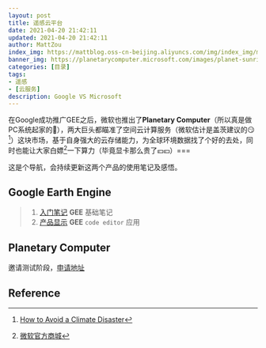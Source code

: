 ```yaml
---
layout: post
title: 遥感云平台
date: 2021-04-20 21:42:11
updated: 2021-04-20 21:42:11
author: MattZou
index_img: https://mattblog.oss-cn-beijing.aliyuncs.com/img/index_img/msandgoogle.jpg
banner_img: https://planetarycomputer.microsoft.com/images/planet-sunrise-wide@1.jpg
categories: [目录]
tags:
- 遥感 
- [云服务]
description: Google VS Microsoft
---
```


在Google成功推广GEE之后，微软也推出了**Planetary Computer**（所以真是做PC系统起家的🤡），两大巨头都瞄准了空间云计算服务（微软估计是盖茨建议的😏[^1]）这块市场，基于自身强大的云存储能力，为全球环境数据找了个好的去处，同时也能让大家白嫖[^2]一下算力（毕竟显卡那么贵了💴💴）===

这是个导航，会持续更新这两个产品的使用笔记及感悟。

## Google Earth Engine

> 1.  [入门笔记][3] **GEE** 基础笔记
> 2.  [产品显示][4] **GEE** `code editor` 应用

## Planetary Computer
邀请测试阶段，[申请地址](https://planetarycomputer.microsoft.com/)


## Reference
[^1]:[How to Avoid a Climate Disaster](https://www.gatesnotes.com/Energy/My-new-climate-book-is-finally-here)
[^2]:[微软官方商城](https://www.microsoftstore.com.cn/)


[3]: [a](https://mattzou.com/2019/11/30/GEE%E7%AC%94%E8%AE%B0/)
[4]: [b](https://mattzou.com/2019/11/30/GEE%E7%AC%94%E8%AE%B0_%E4%BA%A7%E5%93%81%E6%98%BE%E7%A4%BA/)
